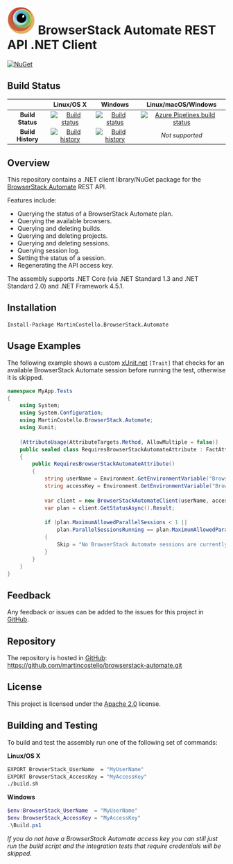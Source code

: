 # ![Alt text](browserstack-logo.png) BrowserStack Automate REST API .NET Client

[![NuGet](https://buildstats.info/nuget/MartinCostello.BrowserStack.Automate)](http://www.nuget.org/packages/MartinCostello.BrowserStack.Automate)

## Build Status

| | Linux/OS X | Windows | Linux/macOS/Windows |
|:-:|:-:|:-:|:-:|
| **Build Status** | [![Build status](https://img.shields.io/travis/martincostello/browserstack-automate/master.svg)](https://travis-ci.org/martincostello/browserstack-automate) | [![Build status](https://img.shields.io/appveyor/ci/martincostello/browserstack-automate/master.svg)](https://ci.appveyor.com/project/martincostello/browserstack-automate) | [![Azure Pipelines build status](https://dev.azure.com/martincostello/browserstack-automate/_apis/build/status/CI)](https://dev.azure.com/martincostello/browserstack-automate/_build/latest?definitionId=70) |
| **Build History** | [![Build history](https://buildstats.info/travisci/chart/martincostello/browserstack-automate?branch=master&includeBuildsFromPullRequest=false)](https://travis-ci.org/martincostello/browserstack-automate) |  [![Build history](https://buildstats.info/appveyor/chart/martincostello/browserstack-automate?branch=master&includeBuildsFromPullRequest=false)](https://ci.appveyor.com/project/martincostello/browserstack-automate) | _Not supported_ |

## Overview

This repository contains a .NET client library/NuGet package for the [BrowserStack Automate](https://www.browserstack.com/automate) REST API.

Features include:

 * Querying the status of a BrowserStack Automate plan.
 * Querying the available browsers.
 * Querying and deleting builds.
 * Querying and deleting projects.
 * Querying and deleting sessions.
 * Querying session log.
 * Setting the status of a session.
 * Regenerating the API access key.

The assembly supports .NET Core (via .NET Standard 1.3 and .NET Standard 2.0) and .NET Framework 4.5.1.

## Installation

```batchfile
Install-Package MartinCostello.BrowserStack.Automate
```

## Usage Examples

The following example shows a custom [xUnit.net](https://xunit.github.io/) ```[Trait]``` that checks for an available BrowserStack Automate session before running the test, otherwise it is skipped.

```csharp
namespace MyApp.Tests
{
    using System;
    using System.Configuration;
    using MartinCostello.BrowserStack.Automate;
    using Xunit;

    [AttributeUsage(AttributeTargets.Method, AllowMultiple = false)]
    public sealed class RequiresBrowserStackAutomateAttribute : FactAttribute
    {
        public RequiresBrowserStackAutomateAttribute()
        {
            string userName = Environment.GetEnvironmentVariable("BrowserStack_UserName");
            string accessKey = Environment.GetEnvironmentVariable("BrowserStack_AccessKey");

            var client = new BrowserStackAutomateClient(userName, accessKey);
            var plan = client.GetStatusAsync().Result;

            if (plan.MaximumAllowedParallelSessions < 1 ||
                plan.ParallelSessionsRunning == plan.MaximumAllowedParallelSessions)
            {
                Skip = "No BrowserStack Automate sessions are currently available.";
            }
        }
    }
}
```

## Feedback

Any feedback or issues can be added to the issues for this project in [GitHub](https://github.com/martincostello/browserstack-automate/issues).

## Repository

The repository is hosted in [GitHub](https://github.com/martincostello/browserstack-automate): https://github.com/martincostello/browserstack-automate.git

## License

This project is licensed under the [Apache 2.0](https://github.com/martincostello/browserstack-automate/blob/master/LICENSE) license.

## Building and Testing

To build and test the assembly run one of the following set of commands:

**Linux/OS X**

```sh
EXPORT BrowserStack_UserName  = "MyUserName"
EXPORT BrowserStack_AccessKey = "MyAccessKey"
./build.sh
```

**Windows**

```powershell
$env:BrowserStack_UserName  = "MyUserName"
$env:BrowserStack_AccessKey = "MyAccessKey"
.\Build.ps1
```

_If you do not have a BrowserStack Automate access key you can still just run the build script and the integration tests that require credentials will be skipped._
